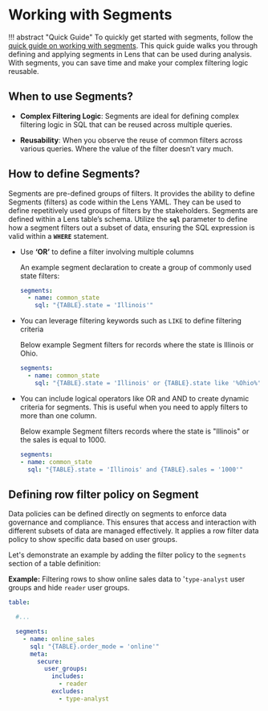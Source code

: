 # Working with Segments

!!! abstract "Quick Guide"
    To quickly get started with segments, follow the [quick guide on working with segments](/quick_guides/working_with_segments/). This quick guide walks you through defining and applying segments in Lens that can be used during analysis. With segments, you can save time and make your complex filtering logic reusable.


## When to use Segments?

- **Complex Filtering Logic**: Segments are ideal for defining complex filtering logic in SQL that can be reused across multiple queries.

- **Reusability**: When you observe the reuse of common filters across various queries. Where the value of the filter doesn’t vary much.

## How to define Segments?

Segments are pre-defined groups of filters. It provides the ability to define Segments (filters) as code within the Lens YAML. They can be used to define repetitively used groups of filters by the stakeholders. Segments are defined within a Lens table’s schema. Utilize the **`sql`** parameter to define how a segment filters out a subset of data, ensuring the SQL expression is valid within a **`WHERE`** statement.

- Use **‘OR’** to define a filter involving multiple columns

    An example segment declaration to create a group of commonly used state filters:

    ```yaml
    segments:
      - name: common_state
        sql: "{TABLE}.state = 'Illinois'"
    ```

- You can leverage filtering keywords such as `LIKE` to define filtering criteria
  
    Below  example Segment filters for records where the state is Illinois or Ohio.

    ```yaml
    segments:
      - name: common_state
        sql: "{TABLE}.state = 'Illinois' or {TABLE}.state like '%Ohio%'"
    ```

- You can include logical operators like OR and AND to create dynamic criteria for segments. This is useful when you need to apply filters to more than one column.

    Below example Segment filters records where the state is "Illinois" or the sales is equal to 1000.

    ```yaml
  segments:
    - name: common_state
      sql: "{TABLE}.state = 'Illinois' and {TABLE}.sales = '1000'"
  ``` 


## Defining row filter policy on Segment

Data policies can be defined directly on segments to enforce data governance and compliance. This ensures that access and interaction with different subsets of data are managed effectively. It applies a row filter data policy to show specific data based on user groups.

Let's demonstrate an example by adding the filter policy to the `segments` section of a table definition:

**Example:** Filtering rows to show online sales data to '`type-analyst` user groups and hide  `reader` user groups.

  ```yaml
  table: 

    #...

    segments:
      - name: online_sales
        sql: "{TABLE}.order_mode = 'online'"
        meta:
          secure:
            user_groups:
              includes:
                - reader
              excludes:
                - type-analyst
  ```
